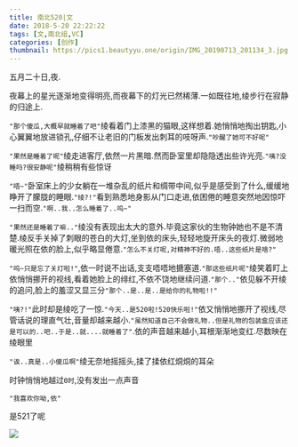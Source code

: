```yaml
---
title: 南北520|文
date: 2018-5-20 22:22:22
tags: [文,南北组,VC]
categories: [创作]
thumbnail: https://pics1.beautyyu.one/origin/IMG_20190713_201134_3.jpg
---
```


五月二十日,夜.

夜幕上的星光逐渐地变得明亮,而夜幕下的灯光已然稀薄.一如既往地,绫步行在寂静的归途上.

`"那个傻瓜,大概早就睡着了吧"`绫看着门上漆黑的猫眼,这样想着.她悄悄地掏出钥匙,小心翼翼地放进锁孔,仔细不让老旧的门板发出刺耳的吱呀声.`"吵醒了她可不好呢"`

`"果然是睡着了呢"`绫走进客厅,依然一片黑暗.然而卧室里却隐隐透出些许光亮.`"咦?没睡吗?很安静呢"`绫稍稍有些惊讶

`"唔~"`卧室床上的少女躺在一堆杂乱的纸片和绸带中间,似乎是感受到了什么,缓缓地睁开了朦胧的睡眼.`"绫?!"`看到熟悉地身影从门口走进,依困倦的睡意突然地因惊吓一扫而空.`"啊..我..怎么睡着了..呜~"`

`"果然还是睡着了嘛.."`绫没有表现出太大的意外.毕竟这家伙的生物钟她也不是不清楚.绫反手关掉了刺眼的苍白的大灯,坐到依的床头,轻轻地旋开床头的夜灯.微弱地暖光照在依的脸上,似乎略显倦意.`"怎么不关灯呢,对精神不好的.唔..这些纸片是啥?"`

`"呜~只是忘了关灯啦!"`,依一时说不出话,支支唔唔地搪塞道.`"那这些纸片呢"`绫笑着盯上依悄悄挪开的视线,看着她脸上的绯红,不依不饶地继续问道.`"那个.."`依见躲不开绫的追问,脸上的羞涩又显三分`"那个..是..是..是给你的礼物啦!!"`

`"咦?!"`此时却是绫吃了一惊.`"今天..是520啦!520快乐啦!"`依又悄悄地挪开了视线,尽管话说的理直气壮,音量却越来越小.`"虽然知道自己不会做礼物..但是礼物的包装盒应该还是可以的..吧..于是..就....就睡着了"`.依的声音越来越小,耳根渐渐地变红.尽数映在绫眼里

`"诶..真是..小傻瓜啊"`绫无奈地摇摇头,揉了揉依红烔烔的耳朵

时钟悄悄地越过`0时`,没有发出一点声音

`"我喜欢你呦,依"`

是521了呢

![](https://pics1.beautyyu.one/origin/IMG_20190713_201134_3.jpg)
